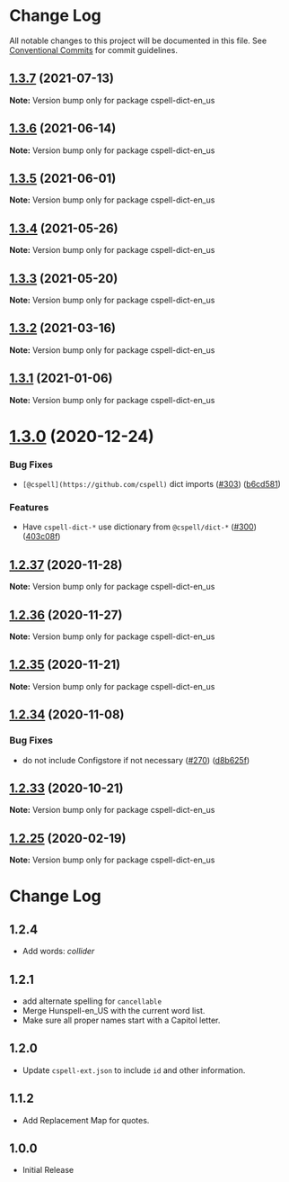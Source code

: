 # Change Log

All notable changes to this project will be documented in this file.
See [Conventional Commits](https://conventionalcommits.org) for commit guidelines.

## [1.3.7](https://github.com/streetsidesoftware/cspell-dicts/compare/cspell-dict-en_us@1.3.6...cspell-dict-en_us@1.3.7) (2021-07-13)

**Note:** Version bump only for package cspell-dict-en_us





## [1.3.6](https://github.com/streetsidesoftware/cspell-dicts/compare/cspell-dict-en_us@1.3.5...cspell-dict-en_us@1.3.6) (2021-06-14)

**Note:** Version bump only for package cspell-dict-en_us





## [1.3.5](https://github.com/streetsidesoftware/cspell-dicts/compare/cspell-dict-en_us@1.3.4...cspell-dict-en_us@1.3.5) (2021-06-01)

**Note:** Version bump only for package cspell-dict-en_us





## [1.3.4](https://github.com/streetsidesoftware/cspell-dicts/compare/cspell-dict-en_us@1.3.3...cspell-dict-en_us@1.3.4) (2021-05-26)

**Note:** Version bump only for package cspell-dict-en_us





## [1.3.3](https://github.com/streetsidesoftware/cspell-dicts/compare/cspell-dict-en_us@1.3.2...cspell-dict-en_us@1.3.3) (2021-05-20)

**Note:** Version bump only for package cspell-dict-en_us





## [1.3.2](https://github.com/streetsidesoftware/cspell-dicts/compare/cspell-dict-en_us@1.3.1...cspell-dict-en_us@1.3.2) (2021-03-16)

**Note:** Version bump only for package cspell-dict-en_us





## [1.3.1](https://github.com/streetsidesoftware/cspell-dicts/compare/cspell-dict-en_us@1.3.0...cspell-dict-en_us@1.3.1) (2021-01-06)

**Note:** Version bump only for package cspell-dict-en_us





# [1.3.0](https://github.com/streetsidesoftware/cspell-dicts/compare/cspell-dict-en_us@1.2.37...cspell-dict-en_us@1.3.0) (2020-12-24)


### Bug Fixes

* `[@cspell](https://github.com/cspell)` dict imports ([#303](https://github.com/streetsidesoftware/cspell-dicts/issues/303)) ([b6cd581](https://github.com/streetsidesoftware/cspell-dicts/commit/b6cd58114caa8752fba69522e6b740a4be74dd6e))


### Features

* Have `cspell-dict-*` use dictionary from `@cspell/dict-*` ([#300](https://github.com/streetsidesoftware/cspell-dicts/issues/300)) ([403c08f](https://github.com/streetsidesoftware/cspell-dicts/commit/403c08fbd1d11a083f586e591b87ef9a47f71944))





## [1.2.37](https://github.com/streetsidesoftware/cspell-dicts/compare/cspell-dict-en_us@1.2.36...cspell-dict-en_us@1.2.37) (2020-11-28)

**Note:** Version bump only for package cspell-dict-en_us





## [1.2.36](https://github.com/streetsidesoftware/cspell-dicts/compare/cspell-dict-en_us@1.2.35...cspell-dict-en_us@1.2.36) (2020-11-27)

**Note:** Version bump only for package cspell-dict-en_us





## [1.2.35](https://github.com/streetsidesoftware/cspell-dicts/compare/cspell-dict-en_us@1.2.34...cspell-dict-en_us@1.2.35) (2020-11-21)

**Note:** Version bump only for package cspell-dict-en_us

## [1.2.34](https://github.com/streetsidesoftware/cspell-dicts/compare/cspell-dict-en_us@1.2.33...cspell-dict-en_us@1.2.34) (2020-11-08)

### Bug Fixes

- do not include Configstore if not necessary ([#270](https://github.com/streetsidesoftware/cspell-dicts/issues/270)) ([d8b625f](https://github.com/streetsidesoftware/cspell-dicts/commit/d8b625f2f42d5cc6c4a9390216ac1e5037886e44))

## [1.2.33](https://github.com/streetsidesoftware/cspell-dicts/compare/cspell-dict-en_us@1.2.32...cspell-dict-en_us@1.2.33) (2020-10-21)

**Note:** Version bump only for package cspell-dict-en_us

## [1.2.25](https://github.com/streetsidesoftware/cspell-dicts/compare/cspell-dict-en_us@1.2.24...cspell-dict-en_us@1.2.25) (2020-02-19)

**Note:** Version bump only for package cspell-dict-en_us

# Change Log

## 1.2.4

- Add words: _collider_

## 1.2.1

- add alternate spelling for `cancellable`
- Merge Hunspell-en_US with the current word list.
- Make sure all proper names start with a Capitol letter.

## 1.2.0

- Update `cspell-ext.json` to include `id` and other information.

## 1.1.2

- Add Replacement Map for quotes.

## 1.0.0

- Initial Release
